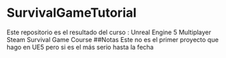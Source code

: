 # SurvivalGameTutorial

Este repositorio es el resultado del curso :
Unreal Engine 5 Multiplayer Steam Survival Game Course
##Notas
Este no es el primer proyecto que hago en UE5 pero si es el más serio hasta la fecha
